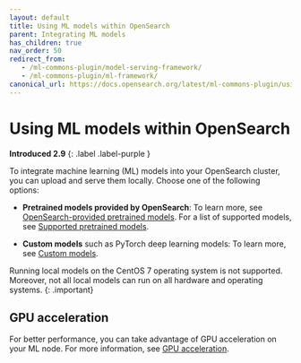 ```yaml
---
layout: default
title: Using ML models within OpenSearch
parent: Integrating ML models
has_children: true
nav_order: 50
redirect_from:
   - /ml-commons-plugin/model-serving-framework/
   - /ml-commons-plugin/ml-framework/
canonical_url: https://docs.opensearch.org/latest/ml-commons-plugin/using-ml-models/
---
```


# Using ML models within OpenSearch
**Introduced 2.9**
{: .label .label-purple }

To integrate machine learning (ML) models into your OpenSearch cluster, you can upload and serve them locally. Choose one of the following options:

- **Pretrained models provided by OpenSearch**: To learn more, see [OpenSearch-provided pretrained models]({{site.url}}{{site.baseurl}}/ml-commons-plugin/pretrained-models/). For a list of supported models, see [Supported pretrained models]({{site.url}}{{site.baseurl}}/ml-commons-plugin/pretrained-models/#supported-pretrained-models). 

- **Custom models** such as PyTorch deep learning models: To learn more, see [Custom models]({{site.url}}{{site.baseurl}}/ml-commons-plugin/custom-local-models/).

Running local models on the CentOS 7 operating system is not supported. Moreover, not all local models can run on all hardware and operating systems.
{: .important}

## GPU acceleration

For better performance, you can take advantage of GPU acceleration on your ML node. For more information, see [GPU acceleration]({{site.url}}{{site.baseurl}}/ml-commons-plugin/gpu-acceleration/).
